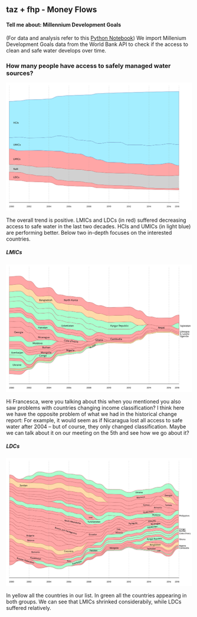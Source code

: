 ## taz + fhp - Money Flows

#### Tell me about: Millennium Development Goals
(For data and analysis refer to this [Python Notebook](../ipynb_notebooks/02.tellmeabout_MillenniumDevelopmentGoals.ipynb))
We import Millenium Development Goals data from the World Bank API to check if the access to clean and safe water develops over time.

### How many people have access to safely managed water sources?

![money_allocation](assets/Global_safelymanaged-01.png)

The overall trend is positive. LMICs and LDCs (in red) suffered decreasing access to safe water in the last two decades. HCIs and UMICs (in light blue) are performing better. Below two in-depth focuses on the interested countries.

##### LMICs
![money_allocation](assets/Global_safelymanaged-02.png)

Hi Francesca, were you talking about this when you mentioned you also saw problems with countries changing income classification? I think here we have the opposite problem of what we had in the historical change report: For example, it would seem as if Nicaragua lost all access to safe water after 2004 – but of course, they only changed classification. Maybe we can talk about it on our meeting on the 5th and see how we go about it?

##### LDCs
![money_allocation](assets/Global_safelymanaged-03.png)

In yellow all the countries in our list. In green all the countries appearing in both groups. We can see that LMICs shrinked considerabily, while LDCs suffered relatively.
